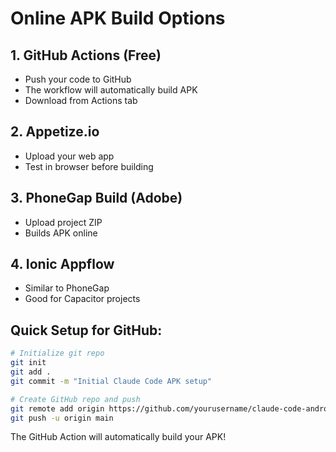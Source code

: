 # Online APK Build Options

## 1. GitHub Actions (Free)
- Push your code to GitHub
- The workflow will automatically build APK
- Download from Actions tab

## 2. Appetize.io
- Upload your web app
- Test in browser before building

## 3. PhoneGap Build (Adobe)
- Upload project ZIP
- Builds APK online

## 4. Ionic Appflow
- Similar to PhoneGap
- Good for Capacitor projects

## Quick Setup for GitHub:

```bash
# Initialize git repo
git init
git add .
git commit -m "Initial Claude Code APK setup"

# Create GitHub repo and push
git remote add origin https://github.com/yourusername/claude-code-android
git push -u origin main
```

The GitHub Action will automatically build your APK!